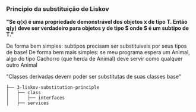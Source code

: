 ### Principio da substituição de Liskov

**"Se q(x) é uma propriedade demonstrável dos objetos x de tipo T. Então q(y) deve ser verdadeiro para objetos y de tipo S onde S é um subtipo de T."**

De forma bem simples: subtipos precisam ser substituiveis por seus tipos de base!
De forma bem mais simples: se meu programa espera um Animal, algo do tipo Cachorro (que herda de Animal) deve servir como qualquer outro Animal

"Classes derivadas devem poder ser substitutas de suas classes base"

```
├── 3-liskov-substitution-principle
│   ├── class
│   │   ├── interfaces
│   ├── services
```